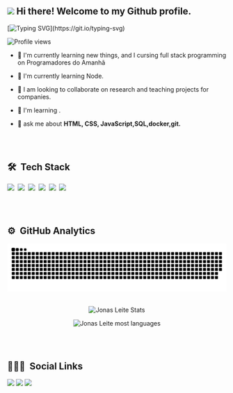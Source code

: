 
  ##


## <img src="https://raw.githubusercontent.com/kaueMarques/kaueMarques/master/hi.gif" width="30px"> Hi there! Welcome to my Github profile.

[![Typing SVG](https://readme-typing-svg.demolab.com?font=Fira+Code&pause=1000&color=36BCF7FF&random=false&width=435&height=35&lines=My+name+is+Jonas+Leite!;I'm+a+Full+Stack+developer!;I+have+20+years+old!;My+nickname+is+%22Jony+CMOS%22!)](https://git.io/typing-svg)

<p align="left"> <img src="https://komarev.com/ghpvc/?username=JonasLeiteProgramador&color=blue" alt="Profile views"/> <p>





- 🔭 I'm currently learning new things, and I cursing full stack programming on Programadores do Amanhã

- 🌱 I'm currently learning Node.

- 👯 I am looking to collaborate on research and teaching projects for companies.

- 🤔 I'm learning .

- 💬 ask me about **HTML, CSS, JavaScript,SQL,docker,git.**


<br><br>

## 🛠 &nbsp;Tech Stack


<img src="https://cdn.jsdelivr.net/gh/devicons/devicon/icons/mysql/mysql-original-wordmark.svg" width="50px"/>&nbsp;
<img src="https://cdn.jsdelivr.net/gh/devicons/devicon/icons/git/git-original.svg" width="50px"/>&nbsp;
<img src="https://cdn.jsdelivr.net/gh/devicons/devicon/icons/javascript/javascript-original.svg" width="50px"/>&nbsp;
<img src="https://cdn.jsdelivr.net/gh/devicons/devicon/icons/nodejs/nodejs-original.svg" width="50px"/>&nbsp;
<img src="https://cdn.jsdelivr.net/gh/devicons/devicon/icons/html5/html5-original.svg" width="50px"/>&nbsp;
<img src="https://cdn.jsdelivr.net/gh/devicons/devicon/icons/css3/css3-original.svg" width="50px"/>&nbsp;

<br><br>
## ⚙️ &nbsp;GitHub Analytics

<!--- snake -->
<div align="center">
  <img width="900em" src="https://github.com/1999AZZAR/1999AZZAR/blob/main/resources/img/grid-snake.svg" alt="snake" /></a>
</div>
<br>

<p align="center">
<img width="530em" src="https://github-readme-stats.vercel.app/api?username=JonasLeiteProgramador&show_icons=true&theme=merko" alt="Jonas Leite Stats"/>
</p>
<p align="center">
<img width="530em" src="https://github-readme-stats.vercel.app/api/top-langs/?username=JonasLeiteProgramador&layout=compact&theme=merko" alt="Jonas Leite most languages"/>
</p>
<br><br>

## 👨🏽‍🦲 &nbsp;Social Links



 
<div> 
  <a href="https://www.instagram.com/jonas_dev__/" target="_blank"><img src="https://img.shields.io/badge/-Instagram-%23E4405F?style=for-the-badge&logo=instagram&logoColor=white" target="_blank"></a>
  <a href = "mailto:jonas.programador01@gmail.com"><img src="https://img.shields.io/badge/-Gmail-%23333?style=for-the-badge&logo=gmail&logoColor=white" target="_blank"></a>
  <a href="https://www.linkedin.com/in/jonas-leite-perfil/" target="_blank"><img src="https://img.shields.io/badge/-LinkedIn-%230077B5?style=for-the-badge&logo=linkedin&logoColor=white" target="_blank"></a> 
  
</div>

